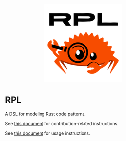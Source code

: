 <p align="center">
  <img src="./icons/rpl-icon.svg" width="50%"/>
</p>

# RPL
A DSL for modeling Rust code patterns.

See [this document](./CONTRIBUTING.md) for contribution-related instructions.

See [this document](./docs/usage.md) for usage instructions.
